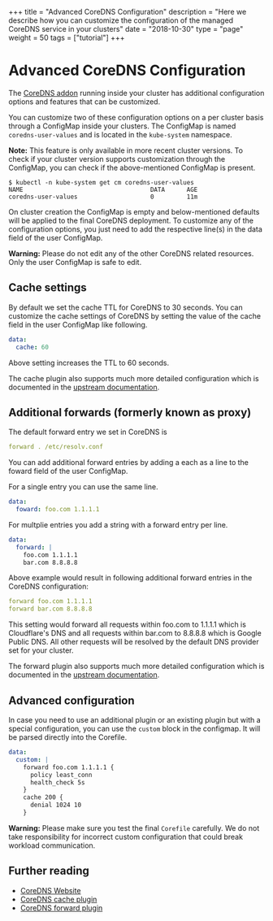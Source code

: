 +++
title = "Advanced CoreDNS Configuration"
description = "Here we describe how you can customize the configuration of the managed CoreDNS service in your clusters"
date = "2018-10-30"
type = "page"
weight = 50
tags = ["tutorial"]
+++

# Advanced CoreDNS Configuration

The [CoreDNS addon](https://github.com/coredns/coredns) running inside your cluster has additional configuration options and features that can be customized.

You can customize two of these configuration options on a per cluster basis through a ConfigMap inside your clusters. The ConfigMap is named `coredns-user-values` and is located in the `kube-system` namespace.

__Note:__ This feature is only available in more recent cluster versions. To check if your cluster version supports customization through the ConfigMap, you can check if the above-mentioned ConfigMap is present.

```nohighlight
$ kubectl -n kube-system get cm coredns-user-values
NAME                                   DATA      AGE
coredns-user-values                    0         11m
```

On cluster creation the ConfigMap is empty and below-mentioned defaults will be applied to the final CoreDNS deployment. To customize any of the configuration options, you just need to add the respective line(s) in the data field of the user ConfigMap.

__Warning:__ Please do not edit any of the other CoreDNS related resources. Only the user ConfigMap is safe to edit.

## Cache settings

By default we set the cache TTL for CoreDNS to 30 seconds. You can customize the cache settings of CoreDNS by setting the value of the cache field in the user ConfigMap like following.

```yaml
data:
  cache: 60
```

Above setting increases the TTL to 60 seconds.

The cache plugin also supports much more detailed configuration which is documented in the [upstream documentation](https://coredns.io/plugins/cache/).

## Additional forwards (formerly known as proxy)

The default forward entry we set in CoreDNS is

```yaml
forward . /etc/resolv.conf
```

You can add additional forward entries by adding a each as a line to the foward field of the user ConfigMap.

For a single entry you can use the same line.

```yaml
data:
  foward: foo.com 1.1.1.1

```

For multplie entries you add a string with a forward entry per line.

```yaml
data:
  forward: |
    foo.com 1.1.1.1
    bar.com 8.8.8.8
```

Above example would result in following additional forward entries in the CoreDNS configuration:

```yaml
forward foo.com 1.1.1.1
forward bar.com 8.8.8.8
```

This setting would forward all requests within foo.com to 1.1.1.1 which is Cloudflare's DNS and all requests within bar.com to 8.8.8.8 which is Google Public DNS. All other requests will be resolved by the default DNS provider set for your cluster.

The forward plugin also supports much more detailed configuration which is documented in the [upstream documentation](https://coredns.io/plugins/forward/).

## Advanced configuration

In case you need to use an additional plugin or an existing plugin but with a special configuration, you can use the `custom` block in the configmap. It will be parsed directly into the Corefile.

```yaml
data:
  custom: |
    forward foo.com 1.1.1.1 {
      policy least_conn
      health_check 5s
    }
    cache 200 {
      denial 1024 10
    }
```

__Warning:__ Please make sure you test the final `Corefile` carefully. We do not take responsibility for incorrect custom configuration that could break workload communication.

## Further reading

- [CoreDNS Website](https://coredns.io/)
- [CoreDNS cache plugin](https://coredns.io/plugins/cache/)
- [CoreDNS forward plugin](https://coredns.io/plugins/forward/)
